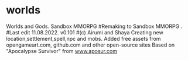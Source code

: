 # worlds
Worlds and Gods. Sandbox MMORPG
#Remaking to Sandbox MMORPG .
#Last edit  11.08.2022. v0.101 
#(c) Airumi and Shaya
Creating new location,settlement,spell,npc and mobs.
Added free assets from opengameart.com, github.com and other open-source sites
Based on "Apocalypse Survivor" from www.aposur.com
